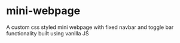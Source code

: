 # mini-webpage
A custom css styled mini webpage with fixed navbar and toggle bar functionality built using vanilla JS
